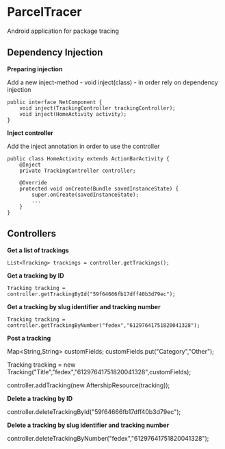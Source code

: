 # ParcelTracer
Android application for package tracing

## Dependency Injection
**Preparing injection**

Add a new inject-method - void inject(class) - in order rely on dependency injection
    
    public interface NetComponent {
        void inject(TrackingController trackingController);
        void inject(HomeActivity activity);
    }
   
**Inject controller**

Add the inject annotation in order to use the controller

    public class HomeActivity extends ActionBarActivity {
        @Inject
        private TrackingController controller;
    
        @Override
        protected void onCreate(Bundle savedInstanceState) {
            super.onCreate(savedInstanceState);
            ...
        }
    }
    
## Controllers
**Get a list of trackings**

    List<Tracking> trackings = controller.getTrackings();
    
**Get a tracking by ID**

    Tracking tracking = controller.getTrackingById("59f64666fb17dff40b3d79ec");
    
**Get a tracking by slug identifier and tracking number**

    Tracking tracking = controller.getTrackingByNumber("fedex","61297641751820041328");
    
**Post a tracking**

   Map<String,String> customFields;
   customFields.put("Category","Other");
   
   Tracking tracking = new Tracking("Title","fedex","61297641751820041328",customFields);
   
   controller.addTracking(new AftershipResource(tracking));
   
**Delete a tracking by ID**

   controller.deleteTrackingById("59f64666fb17dff40b3d79ec");
   
**Delete a tracking by slug identifier and tracking number**

   controller.deleteTrackingByNumber("fedex","61297641751820041328");
